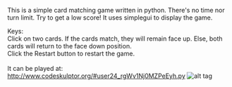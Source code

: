 This is a simple card matching game written in python.  There's no time nor turn limit.  Try to get a low score!  It uses simplegui to display the game.<br>

Keys:<br>
Click on two cards.  If the cards match, they will remain face up.  Else, both cards will return to the face down position.<br>
Click the Restart button to restart the game.<br>
<br>
It can be played at:<br>
http://www.codeskulptor.org/#user24_rgWv1Nj0MZPeEyh.py
![alt tag](https://github.com/lymanwong/Python-projects/blob/master/wong_pong/memory_ss.png)<br>
